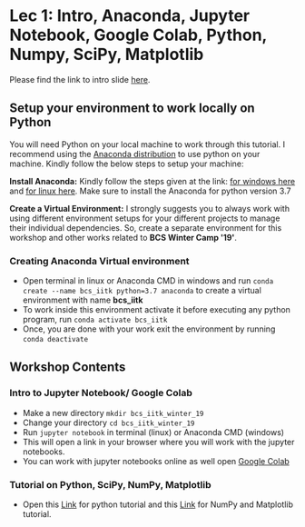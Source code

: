 # Lec 1: Intro, Anaconda, Jupyter Notebook, Google Colab, Python, Numpy, SciPy, Matplotlib

Please find the link to intro slide [here](https://docs.google.com/presentation/d/e/2PACX-1vSIq_h1cnvcRo5MTQi9Ron9t3p4HIFW8MwvX-WtpzOIbmtpUMzyHzwrvxsANdTpbvaxZADiX8NW51oW/pub?start=false&loop=false&delayms=3000).

## Setup your environment to work locally on Python

You will need Python on your local machine to work through this tutorial. I recommend using the [Anaconda distribution](https://www.anaconda.com/distribution/) to use python on your machine. Kindly follow the below steps to setup your machine:

**Install Anaconda:** Kindly follow the steps given at the link: [for windows here](https://docs.anaconda.com/anaconda/install/windows/) and [for linux here](https://docs.anaconda.com/anaconda/install/linux/). Make sure to install the Anaconda for python version 3.7

**Create a Virtual Environment:** I strongly suggests you to always work with using different environment setups for your different projects to manage their individual dependencies. So, create a separate environment for this workshop and other works related to **BCS Winter Camp '19'**.

### Creating Anaconda Virtual environment
* Open terminal in linux or Anaconda CMD in windows and run ```conda create --name bcs_iitk python=3.7 anaconda``` to create a virtual environment with name **bcs_iitk**
* To work inside this environment activate it before executing any python program, run ```conda activate bcs_iitk```
* Once, you are done with your work exit the environment by running ```conda deactivate```

## Workshop Contents
### Intro to Jupyter Notebook/ Google Colab
* Make a new directory ```mkdir bcs_iitk_winter_19```
* Change your directory ```cd bcs_iitk_winter_19```
* Run ```jupyter notebook``` in terminal (linux) or Anaconda CMD (windows)
* This will open a link in your browser where you will work with the jupyter notebooks.
* You can work with jupyter notebooks online as well open [Google Colab](https://colab.research.google.com)

### Tutorial on Python, SciPy, NumPy, Matplotlib
* Open this [Link](python_tutorial.ipynb) for python tutorial and this [Link](numpy_matplot_tutorial.ipynb) for NumPy and Matplotlib tutorial.
